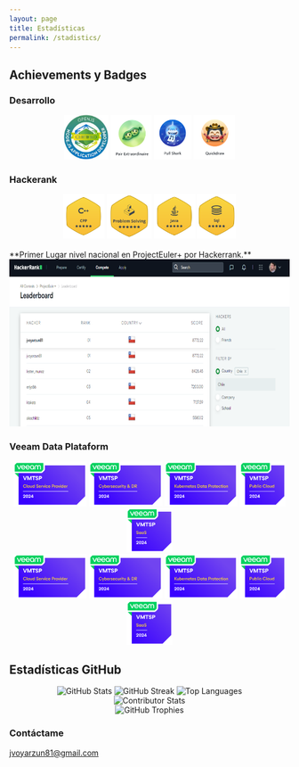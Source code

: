 ```yaml
---
layout: page
title: Estadísticas
permalink: /stadistics/
---
```

## Achievements y Badges

### Desarrollo

<div align='center'>
  <img src="/images/nodejs.jpeg" alt="Badge 1" height="80">
  <img src="/images/pairextra.png" alt="Badge 2" height="80">
  <img src="/images/pullshark.png" alt="Achievement 1" height="80">
  <img src="/images/quickdraw.png" alt="Achievement 1" height="80">
</div>

### Hackerank

<div align='center'>
  <img src="/images/Hackerrank CPP.png" alt="Badge 1" height="80">
  <img src="/images/Hackerrank Problem Resolving.png" alt="Badge 2" height="80">
  <img src="/images/Hackerrank JAVA.png" alt="Achievement 1" height="80">
  <img src="/images/Hackerrank SQL.png" alt="Achievement 1" height="80">
</div>
<br/>
**Primer Lugar nivel nacional en ProjectEuler+ por Hackerrank.**
<br/>
<div align='center'>
<img src="/images/TopChile.png" alt="Achievement 1" height="300">
</div>

### Veeam Data Plataform

<div align='center'>
  <img src="/images/VMTSP_Cloud_Service_Provider_Badge_2024 (1).png" alt="Badge 1" height="80">
  <img src="/images/VMTSP_Cybersecurity_DR.png" alt="Badge 2" height="80">
  <img src="/images/VMTSP_Kubernetes_Data_Protection.png" alt="Achievement 1" height="80">
  <img src="/images/VMTSP_Public_Cloud_Badge_2024 (1).png" alt="Achievement 1" height="80">
  <img src="/images/VMTSP_SaaS.png" alt="Achievement 1" height="80">
  <br>
  <img src="/images/VMTSP_Cloud_Service_Provider_Badge_2024 (1).png" alt="Badge 1" height="80">
  <img src="/images/VMTSP_Cybersecurity_DR.png" alt="Badge 2" height="80">
  <img src="/images/VMTSP_Kubernetes_Data_Protection.png" alt="Achievement 1" height="80">
  <img src="/images/VMTSP_Public_Cloud_Badge_2024 (1).png" alt="Achievement 1" height="80">
  <img src="/images/VMTSP_SaaS.png" alt="Achievement 1" height="80">
</div>

## Estadísticas GitHub

<div align='center'>
  <img src="https://github-readme-stats.vercel.app/api?username=sloty00&theme=transparent&hide_border=false&include_all_commits=true&count_private=true" alt="GitHub Stats">
  <img src="https://github-readme-streak-stats.herokuapp.com/?user=sloty00&theme=transparent&hide_border=false" alt="GitHub Streak">

  <img src="https://github-readme-stats.vercel.app/api/top-langs/?username=sloty00&theme=transparent&hide_border=false&include_all_commits=false&count_private=false&layout=compact" alt="Top Languages">
</div>
  
<div align='center'>
  <img src="https://github-contributor-stats.vercel.app/api?username=sloty00&limit=5&theme=transparent&combine_all_yearly_contributions=true" alt="Contributor Stats">
</div>

<div align='center'>
  <img src="https://github-profile-trophy.vercel.app/?username=sloty00&theme=transparent&no-frame=false&no-bg=true&margin-w=4" alt="GitHub Trophies">
</div>

### Contáctame

[jvoyarzun81@gmail.com](mailto:jvoyarzun81@gmail.com)
